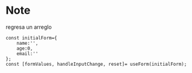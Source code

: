 # Note
regresa un arreglo
```
const initialForm={
    name:'',
    age:0,
    email:''
};
const [formValues, handleInputChange, reset]= useForm(initialForm);

```
